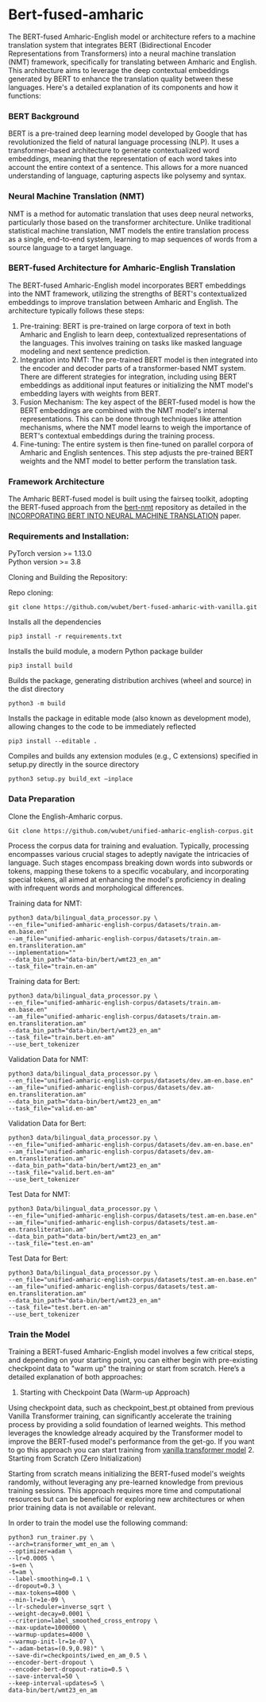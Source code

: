 # Bert-fused-amharic

The BERT-fused Amharic-English model or architecture refers to a machine translation system that integrates BERT (Bidirectional Encoder Representations from Transformers) into a neural machine translation (NMT) framework, specifically for translating between Amharic and English. This architecture aims to leverage the deep contextual embeddings generated by BERT to enhance the translation quality between these languages. Here's a detailed explanation of its components and how it functions:

### BERT Background
BERT is a pre-trained deep learning model developed by Google that has revolutionized the field of natural language processing (NLP). It uses a transformer-based architecture to generate contextualized word embeddings, meaning that the representation of each word takes into account the entire context of a sentence. This allows for a more nuanced understanding of language, capturing aspects like polysemy and syntax.

### Neural Machine Translation (NMT)
NMT is a method for automatic translation that uses deep neural networks, particularly those based on the transformer architecture. Unlike traditional statistical machine translation, NMT models the entire translation process as a single, end-to-end system, learning to map sequences of words from a source language to a target language.

### BERT-fused Architecture for Amharic-English Translation
The BERT-fused Amharic-English model incorporates BERT embeddings into the NMT framework, utilizing the strengths of BERT's contextualized embeddings to improve translation between Amharic and English. The architecture typically follows these steps:

1. Pre-training: BERT is pre-trained on large corpora of text in both Amharic and English to learn deep, contextualized representations of the languages. This involves training on tasks like masked language modeling and next sentence prediction.
2. Integration into NMT: The pre-trained BERT model is then integrated into the encoder and decoder parts of a transformer-based NMT system. There are different strategies for integration, including using BERT embeddings as additional input features or initializing the NMT model's embedding layers with weights from BERT.
3. Fusion Mechanism: The key aspect of the BERT-fused model is how the BERT embeddings are combined with the NMT model's internal representations. This can be done through techniques like attention mechanisms, where the NMT model learns to weigh the importance of BERT's contextual embeddings during the training process.
4. Fine-tuning: The entire system is then fine-tuned on parallel corpora of Amharic and English sentences. This step adjusts the pre-trained BERT weights and the NMT model to better perform the translation task.

### Framework Architecture
The Amharic BERT-fused model is built using the fairseq toolkit, adopting the BERT-fused approach from the [bert-nmt](https://github.com/bert-nmt/bert-nmt) repository as detailed in the [INCORPORATING BERT INTO NEURAL MACHINE TRANSLATION](https://arxiv.org/abs/2002.06823) paper.

### Requirements and Installation:
PyTorch version >= 1.13.0 \
Python version >= 3.8

Cloning and Building the Repository:

Repo cloning:
```commandline
git clone https://github.com/wubet/bert-fused-amharic-with-vanilla.git
```
Installs all the dependencies
```commandline
pip3 install -r requirements.txt
```

Installs the build module, a modern Python package builder
```commandline
pip3 install build
```

Builds the package, generating distribution archives (wheel and source) in the dist directory
```commandline
python3 -m build
```

Installs the package in editable mode (also known as development mode), allowing changes to the code to be immediately reflected
```commandline
pip3 install --editable .
```

Compiles and builds any extension modules (e.g., C extensions) specified in setup.py directly in the source directory
```commandline
python3 setup.py build_ext –inplace
```

### Data Preparation

Clone the English-Amharic corpus.
```commandline
Git clone https://github.com/wubet/unified-amharic-english-corpus.git
```
Process the corpus data for training and evaluation. Typically, processing encompasses various crucial stages to adeptly navigate the intricacies of language. Such stages encompass breaking down words into subwords or tokens, mapping these tokens to a specific vocabulary, and incorporating special tokens, all aimed at enhancing the model's proficiency in dealing with infrequent words and morphological differences.

Training data for NMT:
```commandline
python3 data/bilingual_data_processor.py \
--en_file="unified-amharic-english-corpus/datasets/train.am-en.base.en"
--am_file="unified-amharic-english-corpus/datasets/train.am-en.transliteration.am"
--implementation=""
--data_bin_path="data-bin/bert/wmt23_en_am"
--task_file="train.en-am"
```

Training data for Bert:
```commandline
python3 data/bilingual_data_processor.py \
--en_file="unified-amharic-english-corpus/datasets/train.am-en.base.en"
--am_file="unified-amharic-english-corpus/datasets/train.am-en.transliteration.am"
--data_bin_path="data-bin/bert/wmt23_en_am"
--task_file="train.bert.en-am"
--use_bert_tokenizer
```

Validation Data for NMT:
```commandline
python3 data/bilingual_data_processor.py \
--en_file="unified-amharic-english-corpus/datasets/dev.am-en.base.en"
--am_file="unified-amharic-english-corpus/datasets/dev.am-en.transliteration.am"
--data_bin_path="data-bin/bert/wmt23_en_am"
--task_file="valid.en-am"
```

Validation Data for Bert:
```commandline
python3 data/bilingual_data_processor.py \
--en_file="unified-amharic-english-corpus/datasets/dev.am-en.base.en"
--am_file="unified-amharic-english-corpus/datasets/dev.am-en.transliteration.am"
--data_bin_path="data-bin/bert/wmt23_en_am"
--task_file="valid.bert.en-am"
--use_bert_tokenizer
```

Test Data for NMT:
```commandline
python3 Data/bilingual_data_processor.py \
--en_file="unified-amharic-english-corpus/datasets/test.am-en.base.en"
--am_file="unified-amharic-english-corpus/datasets/test.am-en.transliteration.am"
--data_bin_path="data-bin/bert/wmt23_en_am"
--task_file="test.en-am"
```

Test Data for Bert:
```commandline
python3 Data/bilingual_data_processor.py \
--en_file="unified-amharic-english-corpus/datasets/test.am-en.base.en"
--am_file="unified-amharic-english-corpus/datasets/test.am-en.transliteration.am"
--data_bin_path="data-bin/bert/wmt23_en_am"
--task_file="test.bert.en-am"
--use_bert_tokenizer
```

### Train the Model
Training a BERT-fused Amharic-English model involves a few critical steps, and depending on your starting point, you can either begin with pre-existing checkpoint data to "warm up" the training or start from scratch. Here’s a detailed explanation of both approaches:
1. Starting with Checkpoint Data (Warm-up Approach)

Using checkpoint data, such as checkpoint_best.pt obtained from previous Vanilla Transformer training, can significantly accelerate the training process by providing a solid foundation of learned weights. This method leverages the knowledge already acquired by the Transformer model to improve the BERT-fused model's performance from the get-go.
If you want to go this approach you can start training from [vanilla transformer model](./fairseq_cli/README.md)
2. Starting from Scratch (Zero Initialization)

Starting from scratch means initializing the BERT-fused model's weights randomly, without leveraging any pre-learned knowledge from previous training sessions. This approach requires more time and computational resources but can be beneficial for exploring new architectures or when prior training data is not available or relevant.

In order to train the model use the following command:
```commandline
python3 run_trainer.py \
--arch=transformer_wmt_en_am \
--optimizer=adam \
--lr=0.0005 \
-s=en \
-t=am \
--label-smoothing=0.1 \
--dropout=0.3 \
--max-tokens=4000 \
--min-lr=1e-09 \
--lr-scheduler=inverse_sqrt \
--weight-decay=0.0001 \
--criterion=label_smoothed_cross_entropy \
--max-update=1000000 \
--warmup-updates=4000 \
--warmup-init-lr=1e-07 \
"--adam-betas=(0.9,0.98)" \
--save-dir=checkpoints/iwed_en_am_0.5 \
--encoder-bert-dropout \
--encoder-bert-dropout-ratio=0.5 \
--save-interval=50 \
--keep-interval-updates=5 \
data-bin/bert/wmt23_en_am
```